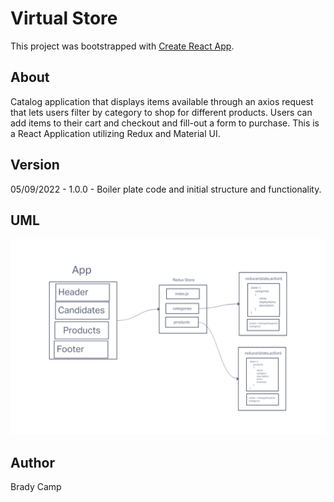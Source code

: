 # Virtual Store

This project was bootstrapped with [Create React App](https://github.com/facebook/create-react-app).

## About

Catalog application that displays items available through an axios request that lets users filter by category to shop for different products. Users can add items to their cart and checkout and fill-out a form to purchase. This is a React Application utilizing Redux and Material UI.

## Version

05/09/2022 - 1.0.0 - Boiler plate code and initial structure and functionality.

## UML

![UML](/assets/storefront-UML.png)

## Author

Brady Camp
